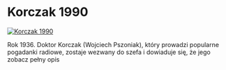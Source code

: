 Korczak 1990 
=============
[![Korczak 1990 ](http://vidos.pl/images/player.gif)](http://vidos.pl/korczak-1990)

 Rok 1936. Doktor Korczak (Wojciech Pszoniak), który prowadzi popularne pogadanki radiowe, zostaje wezwany do szefa i dowiaduje się, że jego zobacz pełny opis
